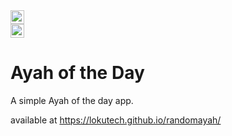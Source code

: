 <a href="https://lokutech.github.io/randomayah/">
  <img src="https://img.shields.io/badge/Online_at_Github_Pages-success"  height="22">
</a>  <br />

<a href="https://www.reactjs.org">
  <img src="https://img.shields.io/badge/React-v16.12.0-grey?logo=React&labelColor=blue"  height="22">
</a>  <br />


# Ayah of the Day
A simple Ayah of the day app.

available at https://lokutech.github.io/randomayah/
